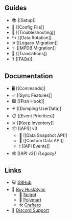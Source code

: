 ## Guides
* 📚 [[Setup]]
* 📄 [[Config File]]
* 🔗 [[Troubleshooting]]
* ↪️ [[Data Rotation]]
* ↗️ [[Legacy Migration]]
* ✨ [[MPDB Migration]]
* 🎏 [[Translations]]
* ❓ [[FAQs]]

## Documentation
* 🖥️ [[Commands]]
* ✅ [[Sync Features]]
* 🟩 [[Plan Hook]]
* ☂️ [[Dumping UserData]]
* 📋 [[Event Priorities]]
* ⚔️ [[Keep Inventory]]
* 📦 [[API]] v3
  * 📝 [[Data Snapshot API]]
  * 📝 [[Custom Data API]]
  * ❗ [[API Events]]
* 🕸️ [[API v2]] _(Legacy)_

## Links
* 💻 [GitHub](https://github.com/WiIIiam278/HuskSync)
* 📂 [Buy HuskSync](https://william278.net/project/husksync/)
  * 🚰 [Spigot](https://www.spigotmc.org/resources/husksync.97144/)
  * 🛒 [Polymart](https://polymart.org/resource/husksync.1634)
  * ⚒️ [Craftaro](https://craftaro.com/marketplace/product/husksync.758)
* 💬 [Discord Support](https://discord.gg/tVYhJfyDWG)